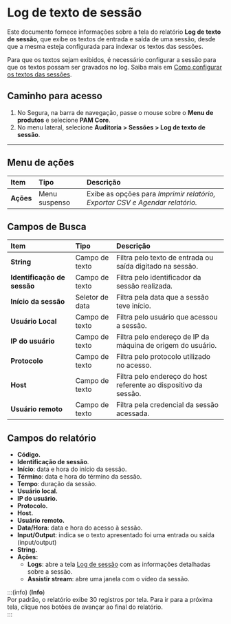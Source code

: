 # Log de texto de sessão

Este documento fornece informações sobre a tela do relatório **Log de texto de sessão**, que exibe os textos de entrada e saída de uma sessão, desde que a mesma esteja configurada para indexar os textos das sessões.

Para que os textos sejam exibidos, é necessário configurar a sessão para que os textos possam ser gravados no log. Saiba mais em [Como configurar os textos das sessões](/v4/docs/pt/pam-session-how-to-configure-session-texts).

## Caminho para acesso

1. No Segura, na barra de navegação, passe o mouse sobre o **Menu de produtos** e selecione **PAM Core**.  
2. No menu lateral, selecione **Auditoria > Sessões > Log de texto de sessão**.

---
## Menu de ações

| **Item**  | **Tipo** | **Descrição** |
| :---- | :---- | :---- |
| **Ações** | Menu suspenso | Exibe as opções para *Imprimir relatório, Exportar CSV e Agendar relatório.* |

## Campos de Busca

| **Item** | **Tipo** | **Descrição** |
| :---- | :---- | :---- |
| **String** | Campo de texto | Filtra pelo texto de entrada ou saída digitado na sessão. |
| **Identificação de sessão** | Campo de texto | Filtra pelo identificador da sessão realizada. |
| **Início da sessão** | Seletor de data | Filtra pela data que a sessão teve início. |
| **Usuário Local** | Campo de texto | Filtra pelo usuário que acessou a sessão. |
| **IP do usuário** | Campo de texto | Filtra pelo endereço de IP da máquina de origem do usuário. |
| **Protocolo** | Campo de texto | Filtra pelo protocolo utilizado no acesso. |
| **Host** | Campo de texto | Filtra pelo endereço do host referente ao dispositivo da sessão. |
| **Usuário remoto** | Campo de texto | Filtra pela credencial da sessão acessada. |

## Campos do relatório

* **Código.**  
* **Identificação de sessão**.  
* **Início**: data e hora do início da sessão.  
* **Término**: data e hora do término da sessão.  
* **Tempo**: duração da sessão.  
* **Usuário local.**  
* **IP do usuário.**  
* **Protocolo.**  
* **Host.**  
* **Usuário remoto.**  
* **Data/Hora**: data e hora do acesso à sessão.  
* **Input/Output**: indica se o texto apresentado foi uma entrada ou saída (input/output)  
* **String.**  
* **Ações:**  
  * **Logs**: abre a tela [Log de sessão](/v4/docs/pt/pam-session-session-logs) com as informações detalhadas sobre a sessão.  
  * **Assistir stream**: abre uma janela com o vídeo da sessão.

:::(info) (**Info**)  
Por padrão, o relatório exibe 30 registros por tela. Para ir para a próxima tela, clique nos botões de avançar ao final do relatório.  
:::
